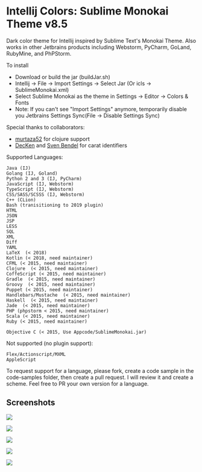 Intellij Colors: Sublime Monokai Theme v8.5
=========================================

Dark color theme for Intellij inspired by Sublime Text&#39;s Monokai Theme. Also works in other Jetbrains products including Webstorm, PyCharm, GoLand, RubyMine, and PhPStorm.

To install 
- Download or build the jar (buildJar.sh)
- Intellij -> File -> Import Settings -> Select Jar (Or icls -> SublimeMonokai.xml)
- Select Sublime Monokai as the theme in Settings -> Editor -> Colors & Fonts
- Note: If you can't see "Import Settings" anymore, temporarily disable you Jetbrains Settings Sync(File -> Disable Settings Sync)

Special thanks to collaborators:
- [murtaza52](https://github.com/murtaza52) for clojure support
- [DecKen](https://github.com/DecKen) and [Sven Bendel](https://github.com/ubuntudroid) for carat identifiers

Supported Languages:

	Java (IJ)
    Golang (IJ, Goland)
    Python 2 and 3 (IJ, PyCharm)
    JavaScript (IJ, Webstorm)
    TypeScript (IJ, Webstorm)
	CSS/SASS/SCSSS (IJ, Webstorm)
	C++ (CLion)
	Bash (tranisitioning to 2019 plugin)
	HTML
	JSON
	JSP
	LESS
	SQL
	XML
	Diff
	YAML
	LaTeX  (< 2018)
	Kotlin (< 2018, need maintainer)
	CFML (< 2015, need maintainer)
	Clojure  (< 2015, need maintainer)
	CoffeScript (< 2015, need maintainer)
	Gradle  (< 2015, need maintainer)
	Groovy  (< 2015, need maintainer)
	Puppet (< 2015, need maintainer)
	Handlebars/Mustache  (< 2015, need maintainer)
	Haskell  (< 2015, need maintainer)
	Jade  (< 2015, need maintainer)
	PHP (phpstorm < 2015, need maintainer)
	Scala (< 2015, need maintainer)
	Ruby (< 2015, need maintainer)
	
	Objective C (< 2015, Use Appcode/SublimeMonokai.jar)

Not supported (no plugin support):

	Flex/Actionscript/MXML
	AppleScript

To request support for a language, please fork, create a code sample in the code-samples folder, then create a pull request. I will review it and create a scheme. Feel free to PR your own version for a language.

## Screenshots

![](https://github.com/y3sh/Intellij-Colors-Sublime-Monokai/raw/master/code-samples/screenshots/screen1.png)

![](https://github.com/y3sh/Intellij-Colors-Sublime-Monokai/raw/master/code-samples/screenshots/screen2.png)

![](https://github.com/y3sh/Intellij-Colors-Sublime-Monokai/raw/master/code-samples/screenshots/screen3.png)

![](https://github.com/y3sh/Intellij-Colors-Sublime-Monokai/raw/master/code-samples/screenshots/screen4.png)

![](https://github.com/y3sh/Intellij-Colors-Sublime-Monokai/raw/master/code-samples/screenshots/screen5.png)

